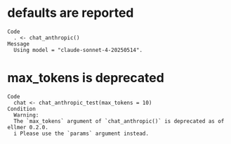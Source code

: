 # defaults are reported

    Code
      . <- chat_anthropic()
    Message
      Using model = "claude-sonnet-4-20250514".

# max_tokens is deprecated

    Code
      chat <- chat_anthropic_test(max_tokens = 10)
    Condition
      Warning:
      The `max_tokens` argument of `chat_anthropic()` is deprecated as of ellmer 0.2.0.
      i Please use the `params` argument instead.

